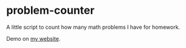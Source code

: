 # problem-counter

A little script to count how many math problems I have for homework.

Demo on [my website](//evanrelf.com/problem-counter).

